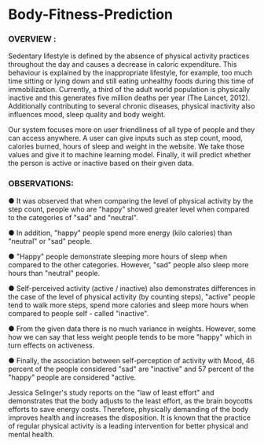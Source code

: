 # Body-Fitness-Prediction

### OVERVIEW : 
Sedentary lifestyle is defined by the absence of physical activity practices throughout the day and causes a decrease in caloric expenditure. This behaviour is explained by the inappropriate lifestyle, for example, too much time sitting or lying down and still eating unhealthy foods during this time of immobilization. Currently, a third of the adult world population is physically inactive and this generates five million deaths per year (The Lancet, 2012). Additionally contributing to several chronic diseases, physical inactivity also influences mood, sleep quality and body weight.


Our system focuses more on user friendliness of all type of people and they can access anywhere. A user can give inputs such as step count, mood, calories burned, hours of sleep and weight in the website. We take those values and give it to machine learning model. Finally, it will predict whether the person is active or inactive based on their given data.


### OBSERVATIONS: 
●	It was observed that when comparing the level of physical activity by the step count, people who are "happy" showed greater level when compared to the categories of "sad" and "neutral".

●	In addition, "happy" people spend more energy (kilo calories) than "neutral" or "sad" people.

●	"Happy" people demonstrate sleeping more hours of sleep when compared to the other categories. However, "sad" people also sleep more hours than "neutral" people.

●	Self-perceived activity (active / inactive) also demonstrates differences in the case of the level of physical activity (by counting steps), "active" people tend to walk more steps, spend more calories and sleep more hours when compared to people self - called "inactive".

●	From the given data there is no much variance in weights. However, some how we can say that less weight people tends to be more "happy" which in turn effects on activeness.

●	Finally, the association between self-perception of activity with Mood, 46 percent of the people considered "sad" are "inactive" and 57 percent of the "happy" people are considered "active.

Jessica Selinger's study reports on the "law of least effort" and demonstrates that the body adjusts to the least effort, as the brain boycotts efforts to save energy costs. Therefore, physically demanding of the body improves health and increases the disposition. It is known that the practice of regular physical activity is a leading intervention for better physical and mental health.
